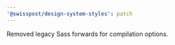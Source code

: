 ```yaml
---
'@swisspost/design-system-styles': patch
---
```


Removed legacy Sass forwards for compilation options.
